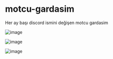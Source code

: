 # motcu-gardasim
Her ay başı discord ismini değişen motcu gardasim

![image](https://user-images.githubusercontent.com/90386694/222915560-d9b51059-ef25-4659-97a3-3af80d6afc6c.png)

![image](https://user-images.githubusercontent.com/90386694/222915573-925c6bc7-26b4-4142-8532-9b2327a58074.png)

![image](https://user-images.githubusercontent.com/90386694/222915579-4c49a898-e826-4d1d-b132-f37365635431.png)
